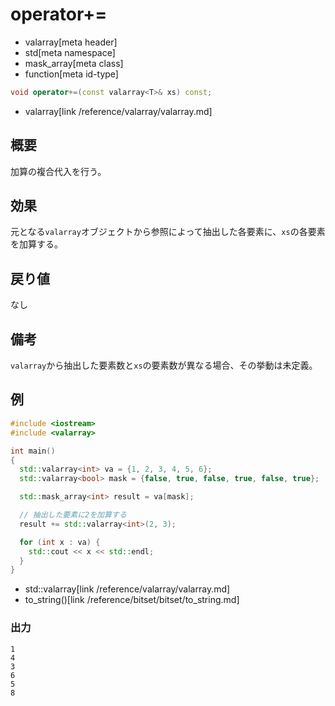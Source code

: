 # operator+=
* valarray[meta header]
* std[meta namespace]
* mask_array[meta class]
* function[meta id-type]

```cpp
void operator+=(const valarray<T>& xs) const;
```
* valarray[link /reference/valarray/valarray.md]

## 概要
加算の複合代入を行う。


## 効果
元となる`valarray`オブジェクトから参照によって抽出した各要素に、`xs`の各要素を加算する。


## 戻り値
なし


## 備考
`valarray`から抽出した要素数と`xs`の要素数が異なる場合、その挙動は未定義。


## 例
```cpp example
#include <iostream>
#include <valarray>

int main()
{
  std::valarray<int> va = {1, 2, 3, 4, 5, 6};
  std::valarray<bool> mask = {false, true, false, true, false, true};

  std::mask_array<int> result = va[mask];

  // 抽出した要素に2を加算する
  result += std::valarray<int>(2, 3);

  for (int x : va) {
    std::cout << x << std::endl;
  }
}
```
* std::valarray[link /reference/valarray/valarray.md]
* to_string()[link /reference/bitset/bitset/to_string.md]

### 出力
```
1
4
3
6
5
8
```



